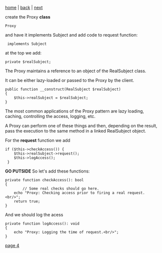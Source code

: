 [home](./page01.md) | [back](./page02.md) | [next](./page04.md)

create the Proxy **class** 
```
Proxy
```
and have it implements Subject and add code to request function:
```
 implements Subject
```
at the top we add:
```
private $realSubject;
```
The Proxy maintains a reference to an object of the RealSubject class. 

It can be either lazy-loaded or passed to the Proxy by the client.
```
public function __construct(RealSubject $realSubject)
{
    $this->realSubject = $realSubject;
}
```
The most common applications of the Proxy pattern are lazy loading, caching, controlling the access, logging, etc. 
 
A Proxy can perform one of  these things and then, depending on the result, pass the execution to the same method in a linked RealSubject object.

For the **request** function we add 
```
if ($this->checkAccess()) {
    $this->realSubject->request();
    $this->logAccess();
 }
```

**GO PUTSIDE** So let's add these functions:
```
private function checkAccess(): bool
{
        // Some real checks should go here.
    echo "Proxy: Checking access prior to firing a real request.<br/>";
    return true;
}
```
And we should log the acess
```
private function logAccess(): void
{
    echo "Proxy: Logging the time of request.<br/>";
}
```


[page 4](./page04.md)
